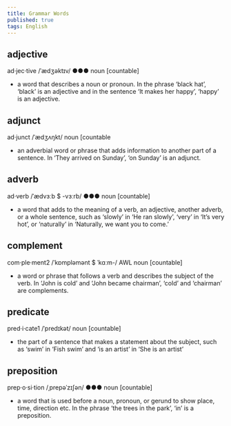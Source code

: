 ```yaml
---
title: Grammar Words
published: true
tags: English
---
```


## adjective

ad‧jec‧tive /ˈædʒəktɪv/ ●●● noun [countable]

- a word that describes a noun or pronoun. In the phrase ‘black hat’, ‘black’ is an adjective and in the sentence ‘It makes her happy’, ‘happy’ is an adjective.

## adjunct

ad‧junct /ˈædʒʌŋkt/ noun [countable

- an adverbial word or phrase that adds information to another part of a sentence. In ‘They arrived on Sunday’, ‘on Sunday’ is an adjunct.

## adverb

ad‧verb /ˈædvɜːb $ -vɜːrb/ ●●● noun [countable]

- a word that adds to the meaning of a verb, an adjective, another adverb, or a whole sentence, such as ‘slowly’ in ‘He ran slowly’, ‘very’ in ‘It’s very hot’, or ‘naturally’ in ‘Naturally, we want you to come.’

## complement

com‧ple‧ment2 /ˈkɒmpləmənt $ ˈkɑːm-/ AWL noun [countable]

- a word or phrase that follows a verb and describes the subject of the verb. In ‘John is cold’ and ‘John became chairman’, ‘cold’ and ‘chairman’ are complements.

## predicate

pred‧i‧cate1 /ˈpredɪkət/ noun [countable]

- the part of a sentence that makes a statement about the subject, such as ‘swim’ in ‘Fish swim’ and ‘is an artist’ in ‘She is an artist’

## preposition

prep‧o‧si‧tion /ˌprepəˈzɪʃən/ ●●● noun [countable]

- a word that is used before a noun, pronoun, or gerund to show place, time, direction etc. In the phrase ‘the trees in the park’, ‘in’ is a preposition.
